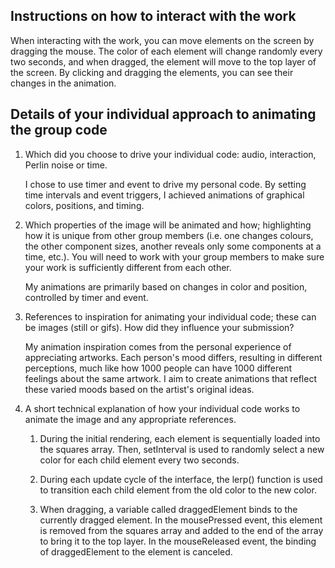 ## Instructions on how to interact with the work

When interacting with the work, you can move elements on the screen by dragging the mouse. The color of each element will change randomly every two seconds, and when dragged, the element will move to the top layer of the screen. By clicking and dragging the elements, you can see their changes in the animation.

## Details of your individual approach to animating the group code

1. Which did you choose to drive your individual code: audio, interaction, Perlin noise or time.

   I chose to use timer and event to drive my personal code. By setting time intervals and event triggers, I achieved animations of graphical colors, positions, and timing.

2. Which properties of the image will be animated and how; highlighting how it is unique from other group members (i.e. one changes colours, the other component sizes, another reveals only some components at a time, etc.). You will need to work with your group members to make sure your work is sufficiently different from each other.

   My animations are primarily based on changes in color and position, controlled by timer and event.

3. References to inspiration for animating your individual code; these can be images (still or gifs). How did they influence your submission?

   My animation inspiration comes from the personal experience of appreciating artworks. Each person's mood differs, resulting in different perceptions, much like how 1000 people can have 1000 different feelings about the same artwork. I aim to create animations that reflect these varied moods based on the artist's original ideas.

4. A short technical explanation of how your individual code works to animate the image and any appropriate references.

   1. During the initial rendering, each element is sequentially loaded into the squares array. Then, setInterval is used to randomly select a new color for each child element every two seconds.


   2. During each update cycle of the interface, the lerp() function is used to transition each child element from the old color to the new color.
   
   3. When dragging, a variable called draggedElement binds to the currently dragged element. In the mousePressed event, this element is removed from the squares array and added to the end of the array to bring it to the top layer. In the mouseReleased event, the binding of draggedElement to the element is canceled.
